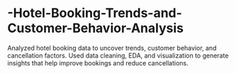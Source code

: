 # -Hotel-Booking-Trends-and-Customer-Behavior-Analysis
Analyzed hotel booking data to uncover trends, customer behavior, and cancellation factors. Used data cleaning, EDA, and visualization to generate insights that help improve bookings and reduce cancellations.
